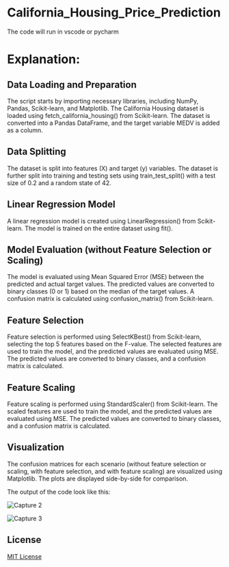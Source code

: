 # California_Housing_Price_Prediction

The code will run in vscode or pycharm

# Explanation:

## **Data Loading and Preparation**

The script starts by importing necessary libraries, including NumPy, Pandas, Scikit-learn, and Matplotlib.
The California Housing dataset is loaded using fetch_california_housing() from Scikit-learn.
The dataset is converted into a Pandas DataFrame, and the target variable MEDV is added as a column.

## **Data Splitting**

The dataset is split into features (X) and target (y) variables.
The dataset is further split into training and testing sets using train_test_split() with a test size of 0.2 and a random state of 42.

## **Linear Regression Model**

A linear regression model is created using LinearRegression() from Scikit-learn.
The model is trained on the entire dataset using fit().

## **Model Evaluation (without Feature Selection or Scaling)**

The model is evaluated using Mean Squared Error (MSE) between the predicted and actual target values.
The predicted values are converted to binary classes (0 or 1) based on the median of the target values.
A confusion matrix is calculated using confusion_matrix() from Scikit-learn.

## **Feature Selection**

Feature selection is performed using SelectKBest() from Scikit-learn, selecting the top 5 features based on the F-value.
The selected features are used to train the model, and the predicted values are evaluated using MSE.
The predicted values are converted to binary classes, and a confusion matrix is calculated.

## **Feature Scaling**

Feature scaling is performed using StandardScaler() from Scikit-learn.
The scaled features are used to train the model, and the predicted values are evaluated using MSE.
The predicted values are converted to binary classes, and a confusion matrix is calculated.

## **Visualization**

The confusion matrices for each scenario (without feature selection or scaling, with feature selection, and with feature scaling) are visualized using Matplotlib.
The plots are displayed side-by-side for comparison.

The output of the code look like this:

![Capture 2](https://github.com/user-attachments/assets/64c48fd8-9a40-4173-a531-9a222789195c)

![Capture 3](https://github.com/user-attachments/assets/ce5654e3-a715-431f-a4ed-85a42e24c166)

## License

[MIT License](LICENSE)
